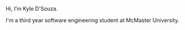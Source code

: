Hi, I’m Kyle D'Souza.

I'm a third year software engineering student at McMaster University.


<!---
kyle4908/kyle4908 is a ✨ special ✨ repository because its `README.md` (this file) appears on your GitHub profile.
You can click the Preview link to take a look at your changes.
--->
